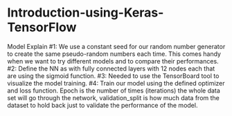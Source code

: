 # Introduction-using-Keras-TensorFlow

Model Explain 
#1: We use a constant seed for our random number generator to create the same pseudo-random numbers each time. This comes handy when we want to try different models and to compare their performances.
#2: Define the NN as with fully connected layers with 12 nodes each that are using the sigmoid function.
#3: Needed to use the TensorBoard tool to visualize the model training.
#4: Train our model using the defined optimizer and loss function. Epoch is the number of times (iterations) the whole data set will go through the network, validation_split is how much data from the dataset to hold back just to validate the performance of the model.
